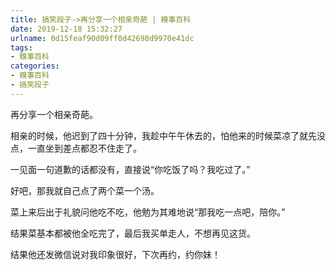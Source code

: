 ```yaml
---
title: 搞笑段子->再分享一个相亲奇葩 | 糗事百科
date: 2019-12-18 15:32:27
urlname: 0d15feaf90d09ff0d42698d9970e41dc
tags: 
- 糗事百科
categories:
- 糗事百科
- 搞笑段子
---
```

再分享一个相亲奇葩。

相亲的时候，他迟到了四十分钟，我趁中午午休去的，怕他来的时候菜凉了就先没点，一直坐到差点都忍不住走了。

一见面一句道歉的话都没有，直接说“你吃饭了吗？我吃过了。”

好吧，那我就自己点了两个菜一个汤。

菜上来后出于礼貌问他吃不吃，他勉为其难地说“那我吃一点吧，陪你。”

结果菜基本都被他全吃完了，最后我买单走人，不想再见这货。

结果他还发微信说对我印象很好，下次再约，约你妹！


